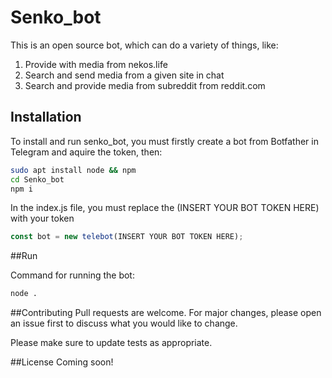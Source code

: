 # Senko_bot
This is an open source bot, which can do a variety of things, like:

1. Provide with media from nekos.life
2. Search and send media from a given site in chat
3. Search and provide media from subreddit from reddit.com

## Installation
To install and run senko_bot, you must firstly create a bot from Botfather in Telegram and aquire the token, then:

```bash
sudo apt install node && npm
cd Senko_bot
npm i 
```

In the index.js file, you must replace the (INSERT YOUR BOT TOKEN HERE) with your token

```javascript
const bot = new telebot(INSERT YOUR BOT TOKEN HERE);
```

##Run

Command for running the bot:

```bash
node .
```
##Contributing
Pull requests are welcome. For major changes, please open an issue first to discuss what you would like to change.

Please make sure to update tests as appropriate.

##License 
Coming soon!
